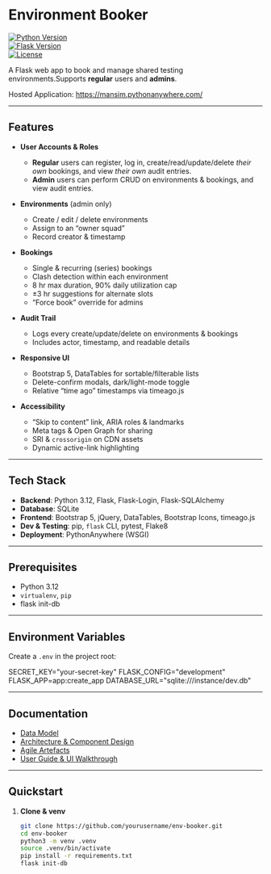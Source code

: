 # Environment Booker

[![Python Version](https://img.shields.io/badge/python-3.12-blue)](https://www.python.org/)  
[![Flask Version](https://img.shields.io/badge/flask-2.x-green)](https://flask.palletsprojects.com/)  
[![License](https://img.shields.io/badge/license-MIT-lightgrey)](LICENSE)

A Flask web app to book and manage shared testing environments.Supports **regular** users and **admins**.

Hosted Application: https://mansim.pythonanywhere.com/

---

## Features

- **User Accounts & Roles**  
  - **Regular** users can register, log in, create/read/update/delete *their own* bookings, and view *their own* audit entries.  
  - **Admin** users can perform CRUD on environments & bookings, and view audit entries.

- **Environments** (admin only)  
  - Create / edit / delete environments  
  - Assign to an “owner squad”  
  - Record creator & timestamp

- **Bookings**  
  - Single & recurring (series) bookings  
  - Clash detection within each environment  
  - 8 hr max duration, 90% daily utilization cap  
  - ±3 hr suggestions for alternate slots  
  - “Force book” override for admins

- **Audit Trail**  
  - Logs every create/update/delete on environments & bookings  
  - Includes actor, timestamp, and readable details

- **Responsive UI**  
  - Bootstrap 5, DataTables for sortable/filterable lists  
  - Delete-confirm modals, dark/light-mode toggle  
  - Relative “time ago” timestamps via timeago.js

- **Accessibility**  
  - “Skip to content” link, ARIA roles & landmarks  
  - Meta tags & Open Graph for sharing  
  - SRI & `crossorigin` on CDN assets  
  - Dynamic active-link highlighting

---

## Tech Stack

- **Backend**: Python 3.12, Flask, Flask-Login, Flask-SQLAlchemy  
- **Database**: SQLite
- **Frontend**: Bootstrap 5, jQuery, DataTables, Bootstrap Icons, timeago.js  
- **Dev & Testing**: pip, `flask` CLI, pytest, Flake8  
- **Deployment**: PythonAnywhere (WSGI)

---

## Prerequisites

- Python 3.12  
- `virtualenv`, `pip`
- flask init-db

---

## Environment Variables

Create a `.env` in the project root:

SECRET_KEY="your-secret-key"
FLASK_CONFIG="development"
FLASK_APP=app:create_app
DATABASE_URL="sqlite:///instance/dev.db"

---

## Documentation

- [Data Model](docs/data-model.md)
- [Architecture & Component Design](docs/architecture.md)
- [Agile Artefacts](docs/agile-artifacts.md)
- [User Guide & UI Walkthrough](docs/user-guide.md)

---

## Quickstart

1. **Clone & venv**

   ```bash
   git clone https://github.com/yourusername/env-booker.git
   cd env-booker
   python3 -m venv .venv
   source .venv/bin/activate
   pip install -r requirements.txt
   flask init-db
